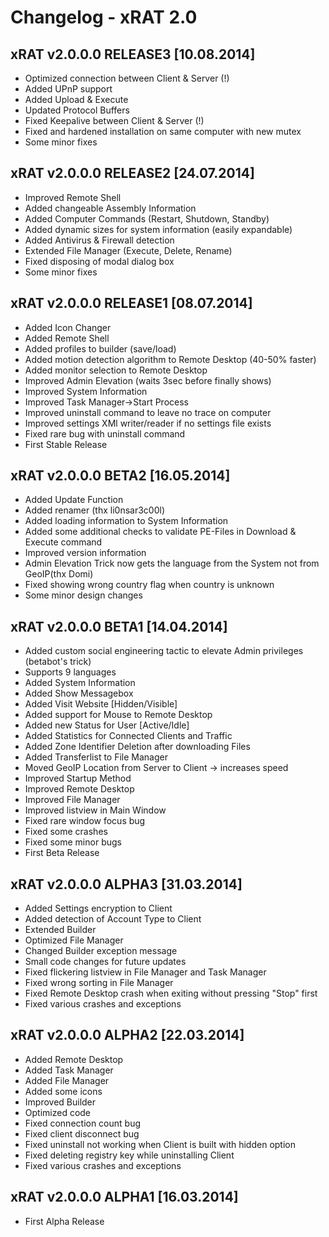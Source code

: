 Changelog - xRAT 2.0
====================

xRAT v2.0.0.0 RELEASE3 [10.08.2014]
---
* Optimized connection between Client & Server (!)
* Added UPnP support
* Added Upload & Execute
* Updated Protocol Buffers
* Fixed Keepalive between Client & Server (!)
* Fixed and hardened installation on same computer with new mutex
* Some minor fixes


xRAT v2.0.0.0 RELEASE2 [24.07.2014]
---
* Improved Remote Shell
* Added changeable Assembly Information
* Added Computer Commands (Restart, Shutdown, Standby)
* Added dynamic sizes for system information (easily expandable)
 * Added Antivirus & Firewall detection
* Extended File Manager (Execute, Delete, Rename)
* Fixed disposing of modal dialog box
* Some minor fixes


xRAT v2.0.0.0 RELEASE1 [08.07.2014]
---
* Added Icon Changer
* Added Remote Shell
* Added profiles to builder (save/load)
* Added motion detection algorithm to Remote Desktop (40-50% faster)
* Added monitor selection to Remote Desktop
* Improved Admin Elevation (waits 3sec before finally shows)
* Improved System Information
* Improved Task Manager->Start Process
* Improved uninstall command to leave no trace on computer
* Improved settings XMl writer/reader if no settings file exists
* Fixed rare bug with uninstall command
* First Stable Release


xRAT v2.0.0.0 BETA2 [16.05.2014]
---
* Added Update Function
* Added renamer (thx li0nsar3c00l)
* Added loading information to System Information
* Added some additional checks to validate PE-Files in Download & Execute command
* Improved version information
* Admin Elevation Trick now gets the language from the System not from GeoIP(thx Domi)
* Fixed showing wrong country flag when country is unknown
* Some minor design changes


xRAT v2.0.0.0 BETA1 [14.04.2014]
---
* Added custom social engineering tactic to elevate Admin privileges (betabot's trick)
 * Supports 9 languages
* Added System Information
* Added Show Messagebox
* Added Visit Website [Hidden/Visible]
* Added support for Mouse to Remote Desktop
* Added new Status for User [Active/Idle]
* Added Statistics for Connected Clients and Traffic
* Added Zone Identifier Deletion after downloading Files
* Added Transferlist to File Manager
* Moved GeoIP Location from Server to Client -> increases speed
* Improved Startup Method
* Improved Remote Desktop
* Improved File Manager
* Improved listview in Main Window
* Fixed rare window focus bug
* Fixed some crashes
* Fixed some minor bugs
* First Beta Release


xRAT v2.0.0.0 ALPHA3 [31.03.2014]
---
* Added Settings encryption to Client
* Added detection of Account Type to Client
* Extended Builder
* Optimized File Manager
* Changed Builder exception message
* Small code changes for future updates
* Fixed flickering listview in File Manager and Task Manager
* Fixed wrong sorting in File Manager
* Fixed Remote Desktop crash when exiting without pressing "Stop" first
* Fixed various crashes and exceptions


xRAT v2.0.0.0 ALPHA2 [22.03.2014]
---
* Added Remote Desktop
* Added Task Manager
* Added File Manager
* Added some icons
* Improved Builder
* Optimized code
* Fixed connection count bug
* Fixed client disconnect bug
* Fixed uninstall not working when Client is built with hidden option
* Fixed deleting registry key while uninstalling Client
* Fixed various crashes and exceptions


xRAT v2.0.0.0 ALPHA1 [16.03.2014]
---
* First Alpha Release